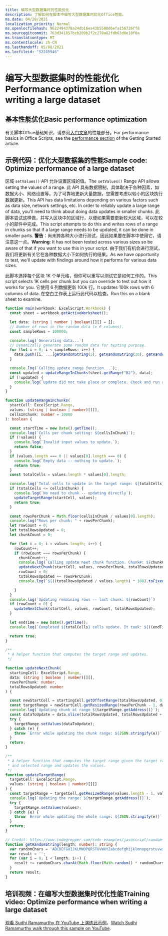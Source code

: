 ```yaml
---
title: 编写大型数据集时的性能优化
description: 了解如何在脚本中编写大型数据集时优化Office性能。
ms.date: 04/28/2021
localization_priority: Normal
ms.openlocfilehash: 9622494378a24db16ea43b5500d6efa156726ff8
ms.sourcegitcommit: 763d341857bcb209b2f2c278a82fdb63d0e18f0a
ms.translationtype: MT
ms.contentlocale: zh-CN
ms.lasthandoff: 05/08/2021
ms.locfileid: "52285946"
---
```

# <a name="performance-optimization-when-writing-a-large-dataset"></a><span data-ttu-id="3df23-103">编写大型数据集时的性能优化</span><span class="sxs-lookup"><span data-stu-id="3df23-103">Performance optimization when writing a large dataset</span></span>

## <a name="basic-performance-optimization"></a><span data-ttu-id="3df23-104">基本性能优化</span><span class="sxs-lookup"><span data-stu-id="3df23-104">Basic performance optimization</span></span>

<span data-ttu-id="3df23-105">有关脚本Office基础知识，请参阅[入门文章](getting-started.md#basic-performance-considerations)的性能部分。</span><span class="sxs-lookup"><span data-stu-id="3df23-105">For performance basics in Office Scripts, see the [performance section](getting-started.md#basic-performance-considerations) of the Getting Started article.</span></span>

## <a name="sample-code-optimize-performance-of-a-large-dataset"></a><span data-ttu-id="3df23-106">示例代码：优化大型数据集的性能</span><span class="sxs-lookup"><span data-stu-id="3df23-106">Sample code: Optimize performance of a large dataset</span></span>

<span data-ttu-id="3df23-107">区域 `setValues()` API 允许设置区域的值。</span><span class="sxs-lookup"><span data-stu-id="3df23-107">The `setValues()` Range API allows setting the values of a range.</span></span> <span data-ttu-id="3df23-108">此 API 具有数据限制，具体取决于各种因素，如数据大小、网络设置等。为了可靠地更新大量数据，您需要考虑以较小的区块执行数据更新。</span><span class="sxs-lookup"><span data-stu-id="3df23-108">This API has data limitations depending on various factors such as data size, network settings, etc. In order to reliably update a large range of data, you'll need to think about doing data updates in smaller chunks.</span></span> <span data-ttu-id="3df23-109">此脚本尝试这样做，并写入区块中的区域行，以便如果需要更新较大区域，可以在较小的部件中完成。</span><span class="sxs-lookup"><span data-stu-id="3df23-109">This script attempts to do this and writes rows of a range in chunks so that if a large range needs to be updated, it can be done in smaller parts.</span></span> <span data-ttu-id="3df23-110">**警告**：尚未跨各种大小进行测试，因此如果要在脚本中使用它，请注意这一点。</span><span class="sxs-lookup"><span data-stu-id="3df23-110">**Warning**: It has not been tested across various sizes so be aware of that if you want to use this in your script.</span></span> <span data-ttu-id="3df23-111">由于我们有机会进行测试，我们将更新有关它在各种数据大小下如何执行的结果。</span><span class="sxs-lookup"><span data-stu-id="3df23-111">As we have opportunity to test, we'll update with findings around how it performs for various data sizes.</span></span>

<span data-ttu-id="3df23-112">此脚本选择每个区块 1K 个单元格，但你可以重写以测试它是如何工作的。</span><span class="sxs-lookup"><span data-stu-id="3df23-112">This script selects 1K cells per chunk but you can override to test out how it works for you.</span></span> <span data-ttu-id="3df23-113">它使用 6 列数据更新 100k 行。</span><span class="sxs-lookup"><span data-stu-id="3df23-113">It updates 100k rows with 6 columns of data.</span></span> <span data-ttu-id="3df23-114">在空白工作表上运行此代码以检查。</span><span class="sxs-lookup"><span data-stu-id="3df23-114">Run this on a blank sheet to examine.</span></span>

```TypeScript
function main(workbook: ExcelScript.Workbook) {
  const sheet = workbook.getActiveWorksheet();

  let data: (string | number | boolean)[][] = [];
  // Number of rows in the random data (x 6 columns).
  const sampleRows = 100000;

  console.log(`Generating data...`)
  // Dynamically generate some random data for testing purpose. 
  for (let i = 0; i < sampleRows; i++) {
    data.push([i, ...[getRandomString(5), getRandomString(20), getRandomString(10), Math.random()], "Sample data"]);
  }

  console.log(`Calling update range function...`);
  const updated = updateRangeInChunks(sheet.getRange("B2"), data);
  if (!updated) {
    console.log(`Update did not take place or complete. Check and run again.`);
  }
}

function updateRangeInChunks(
  startCell: ExcelScript.Range,
  values: (string | boolean | number)[][],
  cellsInChunk: number = 10000
): boolean {

  const startTime = new Date().getTime();
  console.log(`Cells per chunk setting: ${cellsInChunk}`);
  if (!values) {
    console.log(`Invalid input values to update.`);
    return false;
  }
  if (values.length === 0 || values[0].length === 0) {
    console.log(`Empty data -- nothing to update.`);
    return true;
  }
  const totalCells = values.length * values[0].length;

  console.log(`Total cells to update in the target range: ${totalCells}`);
  if (totalCells <= cellsInChunk) {
    console.log(`No need to chunk -- updating directly`);
    updateTargetRange(startCell, values);
    return true;
  }

  const rowsPerChunk = Math.floor(cellsInChunk / values[0].length);
  console.log("Rows per chunk: " + rowsPerChunk);
  let rowCount = 0;
  let totalRowsUpdated = 0;
  let chunkCount = 0;

  for (let i = 0; i < values.length; i++) {
    rowCount++;
    if (rowCount === rowsPerChunk) {
      chunkCount++;
      console.log(`Calling update next chunk function. Chunk#: ${chunkCount}`);
      updateNextChunk(startCell, values, rowsPerChunk, totalRowsUpdated);
      rowCount = 0;
      totalRowsUpdated += rowsPerChunk;
      console.log(`${((totalRowsUpdated / values.length) * 100).toFixed(1)}% Done`);

    }
  }
  console.log(`Updating remaining rows -- last chunk: ${rowCount}`)
  if (rowCount > 0) {
    updateNextChunk(startCell, values, rowCount, totalRowsUpdated);
  }

  let endTime = new Date().getTime();
  console.log(`Completed ${totalCells} cells update. It took: ${((endTime - startTime) / 1000).toFixed(6)} seconds to complete. ${((((endTime  - startTime) / 1000)) / cellsInChunk).toFixed(8)} seconds per ${cellsInChunk} cells-chunk.`);

  return true;
}

/**
 * A helper function that computes the target range and updates. 
 */

function updateNextChunk(
  startingCell: ExcelScript.Range,
  data: (string | boolean | number)[][],
  rowsPerChunk: number,
  totalRowsUpdated: number
) {

  const newStartCell = startingCell.getOffsetRange(totalRowsUpdated, 0);
  const targetRange = newStartCell.getResizedRange(rowsPerChunk - 1, data[0].length - 1);
  console.log(`Updating chunk at range ${targetRange.getAddress()}`);
  const dataToUpdate = data.slice(totalRowsUpdated, totalRowsUpdated + rowsPerChunk);
  try {
    targetRange.setValues(dataToUpdate);
  } catch (e) {
    throw `Error while updating the chunk range: ${JSON.stringify(e)}`;
  }
  return;
}

/**
 * A helper function that computes the target range given the target range's starting cell
 * and selected range and updates the values.
 */
function updateTargetRange(
  targetCell: ExcelScript.Range,
  values: (string | boolean | number)[][]
) {
  const targetRange = targetCell.getResizedRange(values.length - 1, values[0].length - 1);
  console.log(`Updating the range: ${targetRange.getAddress()}`);
  try {
    targetRange.setValues(values);
  } catch (e) {
    throw `Error while updating the whole range: ${JSON.stringify(e)}`;
  }
  return;
}

// Credit: https://www.codegrepper.com/code-examples/javascript/random+text+generator+javascript
function getRandomString(length: number): string {
  var randomChars = 'ABCDEFGHIJKLMNOPQRSTUVWXYZabcdefghijklmnopqrstuvwxyz0123456789';
  var result = '';
  for (var i = 0; i < length; i++) {
    result += randomChars.charAt(Math.floor(Math.random() * randomChars.length));
  }
  return result;
}
```

## <a name="training-video-optimize-performance-when-writing-a-large-dataset"></a><span data-ttu-id="3df23-115">培训视频：在编写大型数据集时优化性能</span><span class="sxs-lookup"><span data-stu-id="3df23-115">Training video: Optimize performance when writing a large dataset</span></span>

<span data-ttu-id="3df23-116">[观看 Sudhi Ramamurthy 在 YouTube 上演练此示例](https://youtu.be/BP9Kp0Ltj7U)。</span><span class="sxs-lookup"><span data-stu-id="3df23-116">[Watch Sudhi Ramamurthy walk through this sample on YouTube](https://youtu.be/BP9Kp0Ltj7U).</span></span>
